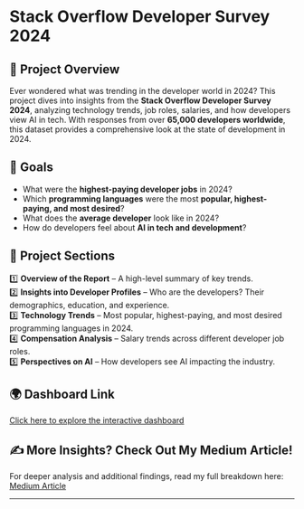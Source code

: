 # Stack Overflow Developer Survey 2024

## 📌 Project Overview
Ever wondered what was trending in the developer world in 2024? This project dives into insights from the **Stack Overflow Developer Survey 2024**, analyzing technology trends, job roles, salaries, and how developers view AI in tech. With responses from over **65,000 developers worldwide**, this dataset provides a comprehensive look at the state of development in 2024.

## 🎯 Goals
- What were the **highest-paying developer jobs** in 2024?
- Which **programming languages** were the most **popular, highest-paying, and most desired**?
- What does the **average developer** look like in 2024?
- How do developers feel about **AI in tech and development**?

## 📂 Project Sections
1️⃣ **Overview of the Report** – A high-level summary of key trends.  
2️⃣ **Insights into Developer Profiles** – Who are the developers? Their demographics, education, and experience.  
3️⃣ **Technology Trends** – Most popular, highest-paying, and most desired programming languages in 2024.  
4️⃣ **Compensation Analysis** – Salary trends across different developer job roles.  
5️⃣ **Perspectives on AI** – How developers see AI impacting the industry.  

## 🌍 Dashboard Link
[Click here to explore the interactive dashboard](https://medium.com/r/?url=https%3A%2F%2Fapp.powerbi.com%2Fview%3Fr%3DeyJrIjoiYzNjNWEyNjktMGM2ZC00MDg4LTgwOTItNWFlNDE3OWIwOGE5IiwidCI6IjUzZmY0ZWQzLTU1MDgtNGFjMy04OTBhLTc2ZDVhN2E3NzVjMiJ9)

## ✍️ More Insights? Check Out My Medium Article!
For deeper analysis and additional findings, read my full breakdown here: [Medium Article](https://medium.com/@akashrawat7jan/how-do-you-make-sense-of-messy-survey-data-52471caafda1)

---

